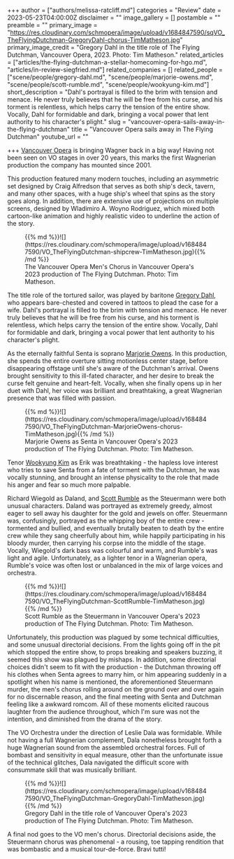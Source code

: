 +++
author = ["authors/melissa-ratcliff.md"]
categories = "Review"
date = 2023-05-23T04:00:00Z
disclaimer = ""
image_gallery = []
postamble = ""
preamble = ""
primary_image = "https://res.cloudinary.com/schmopera/image/upload/v1684847590/sqVO_TheFlyingDutchman-GregoryDahl-chorus-TimMatheson.jpg"
primary_image_credit = "Gregory Dahl in the title role of The Flying Dutchman, Vancouver Opera, 2023. Photo: Tim Matheson."
related_articles = ["articles/the-flying-dutchman-a-stellar-homecoming-for-hgo.md", "articles/in-review-siegfried.md"]
related_companies = []
related_people = ["scene/people/gregory-dahl.md", "scene/people/marjorie-owens.md", "scene/people/scott-rumble.md", "scene/people/wookyung-kim.md"]
short_description = "Dahl's portrayal is filled to the brim with tension and menace. He never truly believes that he will be free from his curse, and his torment is relentless, which helps carry the tension of the entire show. Vocally, Dahl for formidable and dark, bringing a vocal power that lent authority to his character's plight."
slug = "vancouver-opera-sails-away-in-the-flying-dutchman"
title = "Vancouver Opera sails away in The Flying Dutchman"
youtube_url = ""

+++
[Vancouver Opera](/scene/companies/vancouver-opera/) is bringing Wagner back in a big way! Having not been seen on VO stages in over 20 years, this marks the first Wagnerian production the company has mounted since 2001.

This production featured many modern touches, including an asymmetric set designed by Craig Alfredson that serves as both ship's deck, tavern, and many other spaces, with a huge ship's wheel that spins as the story goes along. In addition, there are extensive use of projections on multiple screens, designed by Wladimiro A. Woyno Rodriguez, which mixed both cartoon-like animation and highly realistic video to underline the action of the story.

<figure data-type="image">{{% md %}}![](https://res.cloudinary.com/schmopera/image/upload/v1684847590/VO_TheFlyingDutchman-shipcrew-TimMatheson.jpg){{% /md %}}

<figcaption>The Vancouver Opera Men's Chorus in Vancouver Opera's 2023 production of The Flying Dutchman. Photo: Tim Matheson.</figcaption>
</figure>

The title role of the tortured sailor, was played by baritone [Gregory Dahl](/scene/people/gregory-dahl/), who appears bare-chested and covered in tattoos to plead the case for a wife. Dahl's portrayal is filled to the brim with tension and menace. He never truly believes that he will be free from his curse, and his torment is relentless, which helps carry the tension of the entire show. Vocally, Dahl for formidable and dark, bringing a vocal power that lent authority to his character's plight. 

As the eternally faithful Senta is soprano [Marjorie Owens](/scene/people/marjorie-owens/). In this production, she spends the entire overture sitting motionless center stage, before disappearing offstage until she's aware of the Dutchman's arrival. Owens brought sensitivity to this ill-fated character, and her desire to break the curse felt genuine and heart-felt. Vocally, when she finally opens up in her duet with Dahl, her voice was brilliant and breathtaking, a great Wagnerian presence that was filled with passion.

<figure data-type="image">{{% md %}}![](https://res.cloudinary.com/schmopera/image/upload/v1684847590/VO_TheFlyingDutchman-MarjorieOwens-chorus-TimMatheson.jpg){{% /md %}}

<figcaption>Marjorie Owens as Senta in Vancouver Opera's 2023 production of The Flying Dutchman. Photo: Tim Matheson.</figcaption>
</figure>

Tenor [Wookyung Kim](/scene/people/wookyung-kim/) as Erik was breathtaking - the hapless love interest who tries to save Senta from a fate of torment with the Dutchman, he was vocally stunning, and brought an intense physicality to the role that made his anger and fear so much more palpable.

Richard Wiegold as Daland, and [Scott Rumble](/scene/people/scott-rumble/) as the Steuermann were both unusual characters. Daland was portrayed as extremely greedy, almost eager to sell away his daughter for the gold and jewels on offer. Steuermann was, confusingly, portrayed as the whipping boy of the entire crew - tormented and bullied, and eventually brutally beaten to death by the entire crew while they sang cheerfully about him, while happily participating in his bloody murder, then carrying his corpse into the middle of the stage. Vocally, Wiegold's dark bass was colourful and warm, and Rumble's was light and agile. Unfortunately, as a lighter tenor in a Wagnerian opera, Rumble's voice was often lost or unbalanced in the mix of large voices and orchestra.

<figure data-type="image">{{% md %}}![](https://res.cloudinary.com/schmopera/image/upload/v1684847590/VO_TheFlyingDutchman-ScottRumble-TimMatheson.jpg){{% /md %}}

<figcaption>Scott Rumble as the Steuermann in Vancouver Opera's 2023 production of The Flying Dutchman. Photo: Tim Matheson.</figcaption>
</figure>

Unfortunately, this production was plagued by some technical difficulties, and some unusual directorial decisions. From the lights going off in the pit which stopped the entire show, to props breaking and speakers buzzing, it seemed this show was plagued by mishaps. In addition, some directorial choices didn't seem to fit with the production - the Dutchman throwing off his clothes when Senta agrees to marry him, or him appearing suddenly in a spotlight when his name is mentioned, the aforementioned Steuermann murder, the men's chorus rolling around on the ground over and over again for no discernable reason, and the final meeting with Senta and Dutchman feeling like a awkward romcom. All of these moments elicited raucous laughter from the audience throughout, which I'm sure was not the intention, and diminished from the drama of the story.

The VO Orchestra under the direction of Leslie Dala was formidable. While not having a full Wagnerian complement, Dala nonetheless brought forth a huge Wagnerian sound from the assembled orchestral forces. Full of bombast and sensitivity in equal measure, other than the unfortunate issue of the technical glitches, Dala navigated the difficult score with consummate skill that was musically brilliant. 

<figure data-type="image">{{% md %}}![](https://res.cloudinary.com/schmopera/image/upload/v1684847590/VO_TheFlyingDutchman-GregoryDahl-TimMatheson.jpg){{% /md %}}

<figcaption>Gregory Dahl in the title role of Vancouver Opera's 2023 production of The Flying Dutchman. Photo: Tim Matheson.</figcaption>
</figure>

A final nod goes to the VO men's chorus. Directorial decisions aside, the Steuermann chorus was phenomenal - a rousing, toe tapping rendition that was bombastic and a musical tour-de-force. Bravi tutti!
